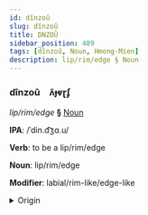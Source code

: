 ```yaml
---
id: dînzoû
slug: dînzoû
title: DNZOÛ
sidebar_position: 489
tags: [dînzoû, Noun, Hmong-Mien]
description: lip/rim/edge § Noun
---
```


### dînzoû&emsp;<span kind="abugida">ʌ̃ɟⱴɽʄ</span>

*lip/rim/edge* **§** [Noun](../../tags/Noun)

**IPA**: /ˈdin.d͡ʒɑ.u/

**Verb**: to be a lip/rim/edge

**Noun**: lip/rim/edge

**Modifier**: labial/rim-like/edge-like

<details>
    <summary>Origin</summary>
    Hmong, Whtie di ncauj /di˧.ᶮɟau̯˥˧/<br/>
    <em>Hmong-Mien Language Family</em>
</details>